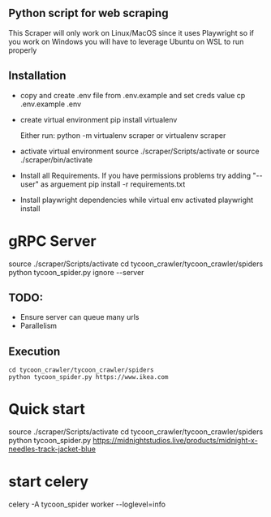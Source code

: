 ## Python script for web scraping
This Scraper will only work on Linux/MacOS since it uses Playwright so if you work on Windows you will have to leverage Ubuntu on WSL to run properly

## Installation

- copy and create .env file from .env.example and set creds value
cp .env.example .env

- create virtual environment
    pip install virtualenv

    Either run:
    python -m virtualenv scraper
    or
    virtualenv scraper

- activate virtual environment
    source ./scraper/Scripts/activate
    or
    source ./scraper/bin/activate

- Install all Requirements. If you have permissions problems try adding "--user" as arguement
pip install -r requirements.txt

- Install playwright dependencies while virtual env activated
playwright install

# gRPC Server
source ./scraper/Scripts/activate
cd tycoon_crawler/tycoon_crawler/spiders
python tycoon_spider.py ignore --server

## TODO:
- Ensure server can queue many urls
- Parallelism


## Execution
```
cd tycoon_crawler/tycoon_crawler/spiders
python tycoon_spider.py https://www.ikea.com
```

# Quick start
source ./scraper/Scripts/activate
cd tycoon_crawler/tycoon_crawler/spiders
python tycoon_spider.py https://midnightstudios.live/products/midnight-x-needles-track-jacket-blue



# start celery
celery -A tycoon_spider worker --loglevel=info